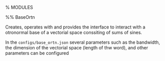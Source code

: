 % MODULES

%% BaseOrtn

Creates, operates with and provides the interface to interact with a otronormal base of a vectorial space conssiting of sums of sines. 

In the `configs/base_ortn.json` several parameters such as the bandwidth, the dimension of the vectorial space (length of thw word), and other parameters can be configured
